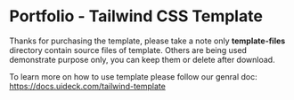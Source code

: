 # Portfolio - Tailwind CSS Template
Thanks for purchasing the template, please take a note only **template-files** directory contain source files of template. Others are being used demonstrate purpose only, you can keep them or delete after download.

To learn more on how to use template please follow our genral doc: https://docs.uideck.com/tailwind-template
